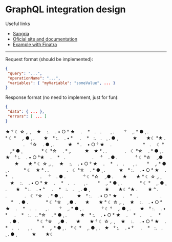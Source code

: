 # GraphQL integration design

Useful links
 - [Sangria](https://github.com/sangria-graphql/sangria)
 - [Oficial site and documentation](http://sangria-graphql.org)
 - [Example with Finatra](https://github.com/chrisphelps/sangria-finatra)
 
 -----
 
 Request format (should be implemented):
 ```json
 {
  "query": "...",
  "operationName": "...",
  "variables": { "myVariable": "someValue", ... }
}
 ```
 Response format (no need to implement, just for fun):
 ```json
 {
  "data": { ... },
  "errors": [ ... ]
}
 ```

★ ° ☾ ☆ ¸. ¸ 　★　 :.　 . • ○ ° ★　 .　 *　.　.　　¸ .　　 ° 　¸. * ● ¸ .　　　　° ☾ ° 　¸. ● ¸ .　　★　° :.　 . • ° 　 .　 *　:.　.　¸ . ● ¸ 　　　★　　★☾ °★ . 　　　　.　 °☆ 　. ● ¸ .　　　★　° .　 • ○ ° ★　 .　　　　　　　*　.　 ☾ ° 　¸.* ● ¸ 　　　　° ☾ °☆ 　. * ¸.　　　★　★ ° . .　　　　.　☾ °☆ 　. * ● ¸ .　　　★　° :.　 . • ○ °★　 .　 *　.　　　　　　. 　 ° 　. ● .　　　　° ☾ °☆ 　¸.● 　　★　　★ ° ☾ ☆ ¸. ¸ 　★　 :.　 . • ○ ° ★　 .　 *　.　.　　¸ .　　 ° 　¸. * ● ¸ . 　　　° ☾　★ ° . .　　　　.　☾ °☆ 　. * ● ¸ .　　　★　° :.　 . • ○ ° ★　 .　 *　.　　　　　　. 　 ° 　. ● .　　　　° ☾ °☆ 　¸.● .　　★　　★ ° ☾ ☆ ¸. ¸ 　★　 :.　 . • ○ ° ★　 .　 *　.　.　　¸ .　　 ° 　¸. * ● ¸ .　　　　° ☾ ° 　¸. ● ¸ .　　★　° :.　 . • ° 　 .　 *　:.　.　¸ . ● ¸ 　　　★　　★☾ °★ . 　　★ ° . .　　　　.　☾ °☆ 　. * ● ¸ .　　　★　° :.　 . • ○ ° ★　 .　 *　.　　　　　. 　 ° 　. ● .　　　　° ☾ °☆ 　¸.● .　　★　　★ ° ☾ ☆ ¸. ¸ 　★　 :.　 . • ○ ° ★　 .　 *　.　.　　¸ .　　 ° 　¸. * ● ¸ .　　　　° ☾ ° 　¸. ● ¸ .　　★　° :.　 . • ° 　 .　 *　:.　.. °☆ 　. * ● ¸ .　　　★　° :.　 . • ○ ° ★　 .　 *　.　　. 　 ° 　. ● .　　　　° ☾ °☆ 　¸.● .　　★　　★ ° ☾ ☆ ¸. ¸ 　★　 :.　 . • ○ ° ★　 .　 *　.　.　　¸ .　　 ° 　¸. * ● ¸ .　° ☾ ° 　¸. ● ¸ .　★　° :.　 . • ° 　 .　 *　:.　.　¸ . ● ¸ 　　　★　　★☾
